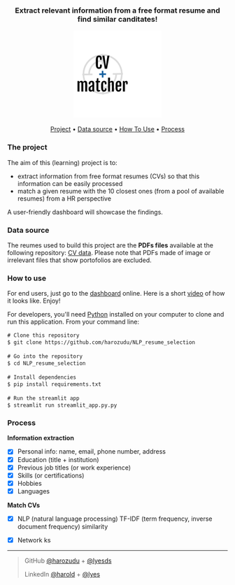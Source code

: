 <div align = "center">
<h3>
Extract relevant information from a free format resume and find similar canditates!
</h3>
<img width = "200" src = /images/logo_CV_matcher.png alt="CV matcher">
</div>


<p align="center">
  <a href="#the-project">Project</a> •
  <a href="#data-source">Data source</a> •
  <a href="#how-to-use">How To Use</a> •
  <a href="#process">Process</a>
</p>

### The project

The aim of this (learning) project is to:
- extract information from free format resumes (CVs) so that this information can be easily processed
- match a given resume with the 10 closest ones (from a pool of available resumes) from a HR perspective

A user-friendly dashboard will showcase the findings.

### Data source

The reumes used to build this project are the **PDFs files** available at the following repository: [CV data](https://github.com/arefinnomi/curriculum_vitae_data).
Please note that PDFs made of image or irrelevant files that show portofolios are excluded.

### How to use

For end users, just go to the [dashboard]() online.
Here is a short [video](https://drive.google.com/file/d/1-HITNWd6FTxbfezE8n1gyZ2IN_Wb1EET/view?usp=sharing) of how it looks like. Enjoy!

For developers, you'll need [Python](https://www.python.org/) installed on your computer to clone and run this application.
From your command line:
```
# Clone this repository
$ git clone https://github.com/harozudu/NLP_resume_selection

# Go into the repository
$ cd NLP_resume_selection

# Install dependencies
$ pip install requirements.txt

# Run the streamlit app
$ streamlit run streamlit_app.py.py
```

### Process

**Information extraction**
- [X] Personal info: name, email, phone number, address
- [X] Education (title + institution)
- [X] Previous job titles (or work experience)
- [X] Skills (or certifications)
- [X] Hobbies
- [X] Languages

**Match CVs**
- [X] NLP (natural language processing) TF-IDF (term frequency, inverse document frequency) similarity
- [X] Network ks


---
> GitHub [@harozudu](https://github.com/harozudu) + [@lyesds](https://github.com/lyesds)
>
> LinkedIn [@harold](https://www.linkedin.com/in/harold-zd/) + [@lyes](https://www.linkedin.com/in/lyes-rouabah)

